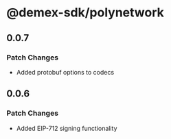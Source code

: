 # @demex-sdk/polynetwork

## 0.0.7

### Patch Changes

- Added protobuf options to codecs

## 0.0.6

### Patch Changes

- Added EIP-712 signing functionality
